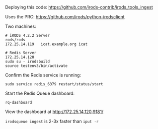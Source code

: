 Deploying this code:  https://github.com/irods-contrib/irods_tools_ingest

Uses the PRC: https://github.com/irods/python-irodsclient

Two machines:
```
# iRODS 4.2.2 Server
rods/rods
172.25.14.119	icat.example.org icat
```
```
# Redis Server
172.25.14.120
sudo su - irodsbuild
source testenv3/bin/activate
```

Confirm the Redis service is running:
```
sudo service redis_6379 restart/status/start
```

Start the Redis Queue dashboard:
```
rq-dashboard 
```
View the dashboard at http://172.25.14.120:9181/

`irodsqueue ingest` is 2-3x faster than `iput -r`


